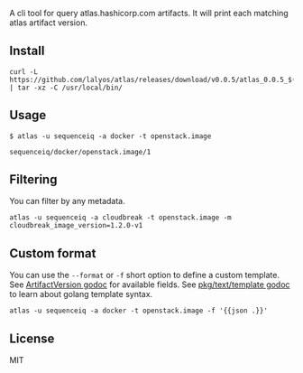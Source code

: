 A cli tool for query atlas.hashicorp.com artifacts. It will print each matching atlas artifact version.

## Install

```
curl -L https://github.com/lalyos/atlas/releases/download/v0.0.5/atlas_0.0.5_$(uname)_x86_64.tgz | tar -xz -C /usr/local/bin/
```

## Usage

```
$ atlas -u sequenceiq -a docker -t openstack.image

sequenceiq/docker/openstack.image/1
```
## Filtering

You can filter by any metadata.
```
atlas -u sequenceiq -a cloudbreak -t openstack.image -m cloudbreak_image_version=1.2.0-v1
```

## Custom format

You can use the `--format` or `-f` short option to define a custom template.
See [ArtifactVersion godoc](https://godoc.org/github.com/hashicorp/atlas-go/v1#ArtifactVersion) for available fields.
See [pkg/text/template godoc](https://golang.org/pkg/text/template/) to learn about golang template syntax.
```
atlas -u sequenceiq -a docker -t openstack.image -f '{{json .}}'
```

## License

MIT

